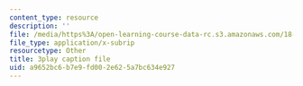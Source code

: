 ```yaml
---
content_type: resource
description: ''
file: /media/https%3A/open-learning-course-data-rc.s3.amazonaws.com/18-06sc-linear-algebra-fall-2011/a9652bc6b7e9fd002e625a7bc634e927_0h43aV4aH7I.srt
file_type: application/x-subrip
resourcetype: Other
title: 3play caption file
uid: a9652bc6-b7e9-fd00-2e62-5a7bc634e927
---
```


